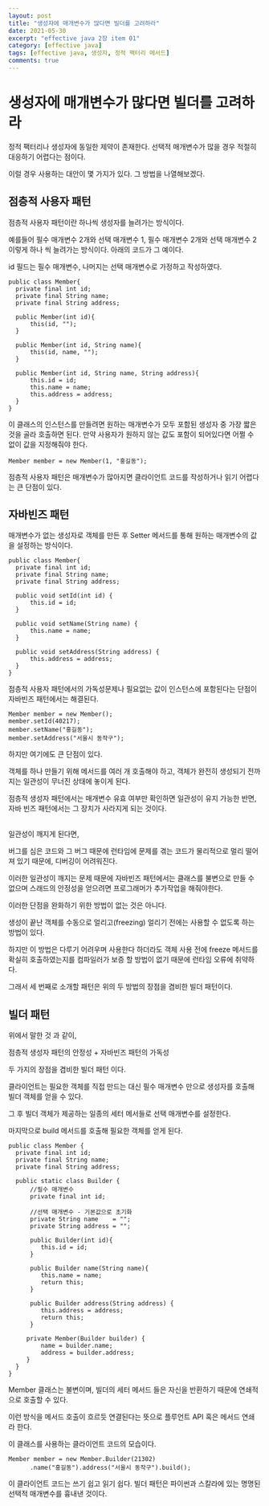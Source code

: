 ```yaml
---
layout: post
title: "생성자에 매개변수가 많다면 빌더를 고려하라"
date: 2021-05-30
excerpt: "effective java 2장 item 01"
category: [effective java]
tags: [effective java, 생성자, 정적 팩터리 메서드]
comments: true
---
```

# 생성자에 매개변수가 많다면 빌더를 고려하라

정적 팩터리나 생성자에 동일한 제약이 존재한다. 선택적 매개변수가 많을 경우 적절히 대응하기 어렵다는 점이다.

이럴 경우 사용하는 대안이 몇 가지가 있다. 그 방법을 나열해보겠다.

## 점층적 사용자 패턴

점층적 사용자 패턴이란 하나씩 생성자를 늘려가는 방식이다.

예를들어 필수 매개변수 2개와 선택 매개변수 1, 필수 매개변수 2개와 선택 매개변수 2 이렇게 하나 씩 늘려가는 방식이다.
아래의 코드가 그 예이다.

id 필드는 필수 매개변수, 나머지는 선택 매개변수로 가정하고 작성하였다.
```
public class Member{
  private final int id;
  private final String name;
  private final String address;
  
  public Member(int id){
      this(id, "");
  }
  
  public Member(int id, String name){
      this(id, name, "");
  }
  
  public Member(int id, String name, String address){
      this.id = id;
      this.name = name;
      this.address = address;
  }
}
```
이 클래스의 인스턴스를 만들려면 원하는 매개변수가 모두 포함된 생성자 중 가장 짧은 것을 골라 호출하면 된다.
만약 사용자가 원하지 않는 값도 포함이 되어있다면 어쩔 수 없이 값을 지정해줘야 한다.
```
Member member = new Member(1, "홍길동");
```

점층적 사용자 패턴은 매개변수가 많아지면 클라이언트 코드를 작성하거나 읽기 어렵다는 큰 단점이 있다.

## 자바빈즈 패턴

매개변수가 없는 생성자로 객체를 만든 후 Setter 메서드를 통해 원하는 매개변수의 값을 설정하는 방식이다.


```
public class Member{
  private final int id;
  private final String name;
  private final String address;
  
  public void setId(int id) {
      this.id = id;
  } 
  
  public void setName(String name) {
      this.name = name;
  }
  
  public void setAddress(String address) { 
      this.address = address;
  }
}
```
점층적 사용자 패턴에서의 가독성문제나 필요없는 값이 인스턴스에 포함된다는 단점이 자바빈즈 패턴에서는 해결된다.

```
Member member = new Member();
member.setId(40217);
member.setName("홍길동");
member.setAddress("서울시 동작구");
```

하지만 여기에도 큰 단점이 있다.

객체를 하나 만들기 위해 메서드를 여러 개 호출해야 하고, 객체가 완전히 생성되기 전까지는 일관성이 무너진 상태에 놓이게 된다.

점층적 생성자 패턴에서는 매개변수 유효 여부만 확인하면 일관성이 유지 가능한 반면,
자바 빈즈 패턴에서는 그 장치가 사라지게 되는 것이다.

<br>
일관성이 깨지게 된다면,

버그를 심은 코드와 그 버그 때문에 런타임에 문제를 겪는 코드가 물리적으로 멀리 떨어져 있기 때문에,
디버깅이 어려워진다.

이러한 일관성이 깨지는 문제 때문에 자바빈즈 패턴에서는 클래스를 불변으로 만들 수 없으며 스래드의 안정성을 얻으려면 프로그래머가 추가작업을 해줘야한다.

이러한 단점을 완화하기 위한 방법이 없는 것은 아니다.

생성이 끝난 객체를 수동으로 얼리고(freezing) 얼리기 전에는 사용할 수 없도록 하는 방법이 있다.

하지만 이 방법은 다루기 어려우며 사용한다 하더라도 객체 사용 전에 freeze 메서드를 확실히 호출하였는지를 컴파일러가 보증 할 방법이 없기 때문에 런타임 오류에 취약하다.

그래서 세 번째로 소개할 패턴은 위의 두 방법의 장점을 겸비한 빌더 패턴이다.
## 빌더 패턴

위에서 말한 것 과 같이,

점층적 생성자 패턴의 안정성 + 자바빈즈 패턴의 가독성

두 가지의 장점을 겸비한 빌더 패턴 이다.

클라이언트는 필요한 객체를 직접 만드는 대신 필수 매개변수 만으로 생성자를 호출해 빌더 객체를 얻을 수 있다.

그 후 빌더 객체가 제공하는 일종의 세터 메서들로 선택 매개변수를 설정한다.

마지막으로 build  메서드를 호출해 필요한 객체를 얻게 된다.


```
public class Member {
  private final int id;
  private final String name;
  private final String address;
 
  public static class Builder {
      //필수 매개변수
      private final int id;
      
      //선택 매개변수 - 기본값으로 초기화
      private String name    = "";
      private String address = "";
      
      public Builder(int id){
         this.id = id;
      }
      
      public Builder name(String name){
         this.name = name;
         return this;
      }
      
      public Builder address(String address) {
         this.address = address;
         return this;
      }
      
     private Member(Builder builder) { 
         name = builder.name;
         address = builder.address;
     }
  } 
}
```

Member 클래스는 불변이며, 빌더의 세터 메서드 들은 자신을 반환하기 때문에 연쇄적으로 호출할 수 있다.

이런 방식을 메서드 호출이 흐르듯 연결된다는 뜻으로 플루언트 API 혹은 메서드 연쇄 라 한다.

이 클래스를 사용하는 클라이언트 코드의 모습이다.
```
Member member = new Member.Builder(21302)
      .name("홍길동").address("서울시 동작구").build();
```

이 클라이언트 코드는 쓰기 쉽고 읽기 쉽다. 빌더 패턴은 파이썬과 스칼라에 있는 명명된 선택적 매개변수를 흉내낸 것이다.
